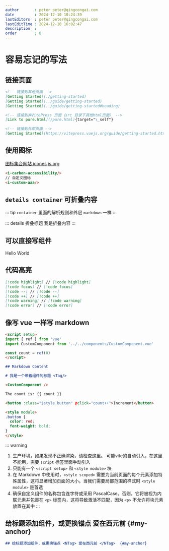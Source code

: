 ```yaml
---
author       : peter peter@qingcongai.com
date         : 2024-12-10 10:24:39
lastEditors  : peter peter@qingcongai.com
lastEditTime : 2024-12-10 16:02:47
description  :
order        : 0
---
```

# 容易忘记的写法

## 链接页面

```md
<!-- 链接到其他页面 -->
[Getting Started](./getting-started)
[Getting Started](../guide/getting-started)
[Getting Started](../guide/getting-started#heading)

<!-- 连接到非VitePress 页面（src 目录下其他html页面） -->
[Link to pure.html](/pure.html){target="\_self"}

<!-- 链接到外部页面 -->
[Getting Started](https://vitepress.vuejs.org/guide/getting-started.html)
```

## 使用图标

[图标集合网站 icones.js.org](https://icones.js.org/collection/all)

```html
<i-carbon-accessibility/>
// 自定义图标
<i-custom-aaa/>
```

<div class="flex gap-1">
  <i-carbon-accessibility/>
  <i-custom-aaa/>
</div>

## `details container` 可折叠内容

::: tip
`container` 里面的解析规则和外层 `markdown` 一样
:::

::: details 折叠标题
我是折叠内容
:::

## 可以直接写组件

<NButton>Hello World</NButton>

## 代码高亮

```md
[!code highlight] // [!code highlight]
[!code focus] // [!code focus]
[!code --] // [!code --]
[!code ++] // [!code ++]
[!code warning] // [!code warning]
[!code error] // [!code error]
```

## 像写 vue 一样写 markdown

```md
<script setup>
import { ref } from 'vue'
import CustomComponent from '../../components/CustomComponent.vue'

const count = ref(0)
</script>

## Markdown Content

# 我是一个带着组件的标题 <Tag/>

<CustomComponent />

The count is: {{ count }}

<button :class="$style.button" @click="count++">Increment</button>

<style module>
.button {
  color: red;
  font-weight: bold;
}
</style>
```

::: warning

1. 生产环境，如果发现不正确渲染，请检查这里。 可能vite的自动引入，在这里不能用，需要 `script` 标签里面手动引入
2. 只能有一个 `<script setup>` 和 `<style module>` 块
3. 在 Markdown 中使用时，`<style scoped>` 需要为当前页面的每个元素添加特殊属性，这将显著增加页面的大小。当我们需要局部范围的样式时 `<style module>` 是首选
4. 确保自定义组件的名称包含连字符或采用 PascalCase。否则，它将被视为内联元素并包裹在 `<p>` 标签内，这将导致激活不匹配，因为 `<p>` 不允许将块元素放置在其中
:::

## 给标题添加组件，或更换锚点 <NTag> 爱在西元前 </NTag>  {#my-anchor}

```md
## 给标题添加组件，或更换锚点 <NTag> 爱在西元前 </NTag>  {#my-anchor}
```
